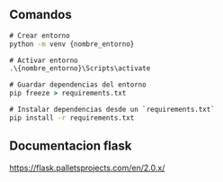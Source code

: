 ## Comandos
```cmd
# Crear entorno
python -m venv {nombre_entorno}

# Activar entorno
.\{nombre_entorno}\Scripts\activate

# Guardar dependencias del entorno
pip freeze > requirements.txt

# Instalar dependencias desde un `requirements.txt`
pip install -r requirements.txt
```

## Documentacion flask
https://flask.palletsprojects.com/en/2.0.x/
